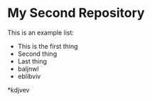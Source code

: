# My Second Repository

This is an example list:
* This is the first thing
* Second thing
* Last thing
* baljnwl
* eblibviv

*kdjvev